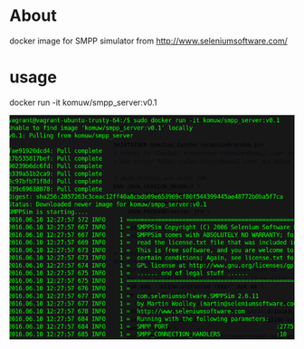 # About            
docker image for SMPP simulator from http://www.seleniumsoftware.com/              


# usage           

docker run -it komuw/smpp_server:v0.1                            


![terminal showing image usage](https://github.com/komuW/smpp_server_docker/blob/master/terminal_with_SMPP_simulator_running.png)